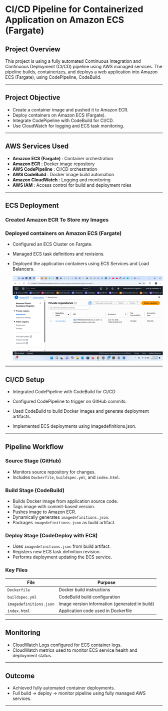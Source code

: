 # CI/CD Pipeline for Containerized Application on Amazon ECS (Fargate)

##  Project Overview

This project is using a fully automated Continuous Integration and Continuous Deployment (CI/CD) pipeline using AWS managed services. The pipeline builds, containerizes, and deploys a web application into Amazon ECS (Fargate), using CodePipeline, CodeBuild.

---

##  Project Objective

- Create a container image and pushed it to Amazon ECR.
- Deploy containers on Amazon ECS (Fargate).
- Integrate CodePipeline with CodeBuild for CI/CD.
- Use CloudWatch for logging and ECS task monitoring.

---


##  AWS Services Used

 - **Amazon ECS (Fargate)** :  Container orchestration 
 - **Amazon ECR** : Docker image repository 
 - **AWS CodePipeline** : CI/CD orchestration 
 - **AWS CodeBuild** : Docker image build automation 
 - **Amazon CloudWatch** : Logging and monitoring 
 - **AWS IAM** : Access control for build and deployment roles 

---
## ECS Deployment
### Created Amazon ECR To Store my Images


### Deployed containers on Amazon ECS (Fargate)

- Configured an ECS Cluster on Fargate.

- Managed ECS task definitions and revisions.

- Deployed the application containers using ECS Services and Load Balancers.


  ![ECS DEPLOYMENT](/Screenshots/Screenshot(3).png)

---

## CI/CD Setup

- Integrated CodePipeline with CodeBuild for CI/CD

- Configured CodePipeline to trigger on GitHub commits.

- Used CodeBuild to build Docker images and generate deployment artifacts.

- Implemented ECS deployments using imagedefinitions.json.

---



##  Pipeline Workflow

### Source Stage (GitHub)
- Monitors source repository for changes.
- Includes `Dockerfile`, `buildspec.yml`, and `index.html`.

### Build Stage (CodeBuild)
- Builds Docker image from application source code.
- Tags image with commit-based version.
- Pushes image to Amazon ECR.
- Dynamically generates `imagedefinitions.json`.
- Packages `imagedefinitions.json` as build artifact.

### Deploy Stage (CodeDeploy with ECS)
- Uses `imagedefinitions.json` from build artifact.
- Registers new ECS task definition revision.
- Performs deployment updating the ECS service.

### Key Files
| File | Purpose |
|------|---------|
| `Dockerfile` | Docker build instructions |
| `buildspec.yml` | CodeBuild build configuration |
| `imagedefinitions.json` | Image version information (generated in build) |
| `index.html` | Application code used in Dockerfile |

---

## Monitoring

- CloudWatch Logs configured for ECS container logs.
- CloudWatch metrics used to monitor ECS service health and deployment status.

---

## Outcome

- Achieved fully automated container deployments.
- Full build → deploy → monitor pipeline using fully managed AWS services.

---

